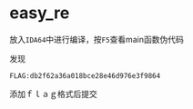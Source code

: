 # easy_re

放入`IDA64`中进行编译，按`F5`查看main函数伪代码

发现

```
FLAG:db2f62a36a018bce28e46d976e3f9864
```

添加ｆｌａｇ格式后提交

